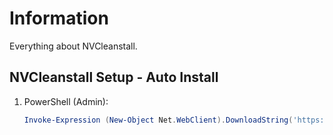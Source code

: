 # Information

Everything about NVCleanstall.

## NVCleanstall Setup - Auto Install

1. PowerShell (Admin):

   ```powershell
   Invoke-Expression (New-Object Net.WebClient).DownloadString('https://raw.githubusercontent.com/ByKsTv/Everything/main/Windows/NVCleanstall/Download.ps1')

   ```
